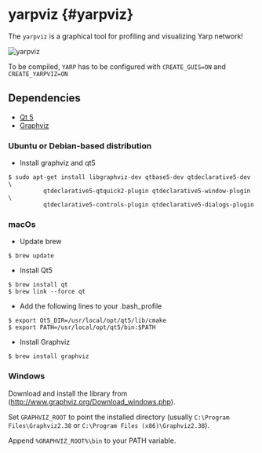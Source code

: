 yarpviz                                           {#yarpviz}
=======

The `yarpviz` is a graphical tool for profiling and visualizing Yarp network! 

![yarpviz](/images/yarpviz.png)


To be compiled, `YARP` has to be configured with `CREATE_GUIS=ON` and `CREATE_YARPVIZ=ON`

Dependencies
------------
* [Qt 5](https://www.qt.io/download/)
* [Graphviz](http://www.graphviz.org/)
 
### Ubuntu or Debian-based distribution

* Install graphviz and qt5 
```
$ sudo apt-get install libgraphviz-dev qtbase5-dev qtdeclarative5-dev \
          qtdeclarative5-qtquick2-plugin qtdeclarative5-window-plugin \
          qtdeclarative5-controls-plugin qtdeclarative5-dialogs-plugin
```

### macOs

* Update brew  
```
$ brew update
```

* Install Qt5
```
$ brew install qt
$ brew link --force qt
```

* Add the following lines to your .bash_profile
```
$ export Qt5_DIR=/usr/local/opt/qt5/lib/cmake
$ export PATH=/usr/local/opt/qt5/bin:$PATH
```

* Install Graphviz
```
$ brew install graphviz
```

### Windows

Download and install the library from (http://www.graphviz.org/Download_windows.php).

Set `GRAPHVIZ_ROOT` to point the installed directory (usually `C:\Program Files\Graphviz2.38` or `C:\Program Files (x86)\Graphviz2.38`).

Append `%GRAPHVIZ_ROOT%\bin` to your PATH variable.
